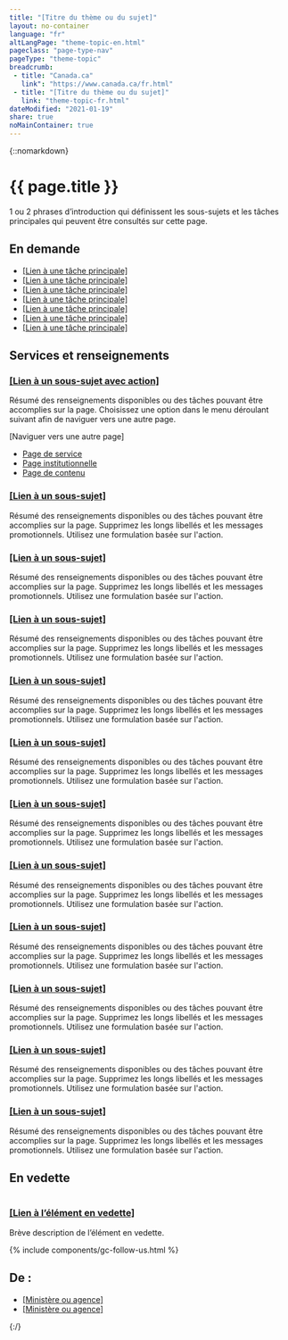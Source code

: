 ```yaml
---
title: "[Titre du thème ou du sujet]"
layout: no-container
language: "fr"
altLangPage: "theme-topic-en.html"
pageclass: "page-type-nav"
pageType: "theme-topic"
breadcrumb:
 - title: "Canada.ca"
   link": "https://www.canada.ca/fr.html"
 - title: "[Titre du thème ou du sujet]"
   link: "theme-topic-fr.html"
dateModified: "2021-01-19"
share: true
noMainContainer: true
---
```

{::nomarkdown}
<div class="container">
	<div class="row">
		<div class="col-md-6">
			<h1 property="name" id="wb-cont">{{ page.title }}</h1>
			<p>1 ou 2 phrases d’introduction qui définissent les sous-sujets et les tâches principales qui peuvent être consultés sur cette page.</p>
		</div>
		<div class="col-md-6 mrgn-tp-sm hidden-sm hidden-xs provisional gc-topic-bg">
			<div data-bgimg="img/825x200.jpg"></div>
		</div>
	</div>
</div>
<section class="well well-sm provisional gc-most-requested">
	<div class="container">
		<div class="row">
			<div class="col-md-2">
				<h2>En demande</h2>
			</div>
			<div class="col-md-10">
				<ul class="colcount-md-2">
					<li><a href="#">[Lien à une tâche principale]</a></li>
					<li><a href="#">[Lien à une tâche principale]</a></li>
					<li><a href="#">[Lien à une tâche principale]</a></li>
					<li><a href="#">[Lien à une tâche principale]</a></li>
					<li><a href="#">[Lien à une tâche principale]</a></li>
					<li><a href="#">[Lien à une tâche principale]</a></li>
					<li><a href="#">[Lien à une tâche principale]</a></li>
				</ul>
			</div>
		</div>
	</div>
</section>
<div class="container">
	<section class="gc-srvinfo">
		<h2 class="wb-inv">Services et renseignements</h2>
		<div class="row wb-eqht-grd">
			<div class="col-md-4">
				<h3><a href="#">[Lien à un sous-sujet avec action]</a></h3>
				<p>Résumé des renseignements disponibles ou des tâches pouvant être accomplies sur la page. Choisissez une option dans le menu déroulant suivant afin de naviguer vers une autre page.</p>
				<div class="wb-fieldflow" data-wb-fieldflow='{"inline": true, "defaultselectedlabel": false, "i18n": { "btn": "Go"} }'>
					<p>[Naviguer vers une autre page]</p>
					<ul>
						<li><a href="service-fr.html">Page de service</a></li>
						<li><a href="institution-fr.html">Page institutionnelle</a></li>
						<li><a href="content-fr.html">Page de contenu</a></li>
					</ul>
				</div>
			</div>
			<div class="col-md-4">
				<h3><a href="#">[Lien à un sous-sujet]</a></h3>
				<p>Résumé des renseignements disponibles ou des tâches pouvant être accomplies sur la page. Supprimez les longs libellés et les messages promotionnels. Utilisez une formulation basée sur l'action.</p>
			</div>
			<div class="col-md-4">
				<h3><a href="#">[Lien à un sous-sujet]</a></h3>
				<p>Résumé des renseignements disponibles ou des tâches pouvant être accomplies sur la page. Supprimez les longs libellés et les messages promotionnels. Utilisez une formulation basée sur l'action.</p>
			</div>
			<div class="col-md-4">
				<h3><a href="#">[Lien à un sous-sujet]</a></h3>
				<p>Résumé des renseignements disponibles ou des tâches pouvant être accomplies sur la page. Supprimez les longs libellés et les messages promotionnels. Utilisez une formulation basée sur l'action.</p>
			</div>
			<div class="col-md-4">
				<h3><a href="#">[Lien à un sous-sujet]</a></h3>
				<p>Résumé des renseignements disponibles ou des tâches pouvant être accomplies sur la page. Supprimez les longs libellés et les messages promotionnels. Utilisez une formulation basée sur l'action.</p>
			</div>
			<div class="col-md-4">
				<h3><a href="#">[Lien à un sous-sujet]</a></h3>
				<p>Résumé des renseignements disponibles ou des tâches pouvant être accomplies sur la page. Supprimez les longs libellés et les messages promotionnels. Utilisez une formulation basée sur l'action.</p>
			</div>
			<div class="col-md-4">
				<h3><a href="#">[Lien à un sous-sujet]</a></h3>
				<p>Résumé des renseignements disponibles ou des tâches pouvant être accomplies sur la page. Supprimez les longs libellés et les messages promotionnels. Utilisez une formulation basée sur l'action.</p>
			</div>
			<div class="col-md-4">
				<h3><a href="#">[Lien à un sous-sujet]</a></h3>
				<p>Résumé des renseignements disponibles ou des tâches pouvant être accomplies sur la page. Supprimez les longs libellés et les messages promotionnels. Utilisez une formulation basée sur l'action.</p>
			</div>
			<div class="col-md-4">
				<h3><a href="#">[Lien à un sous-sujet]</a></h3>
				<p>Résumé des renseignements disponibles ou des tâches pouvant être accomplies sur la page. Supprimez les longs libellés et les messages promotionnels. Utilisez une formulation basée sur l'action.</p>
			</div>
			<div class="col-md-4">
				<h3><a href="#">[Lien à un sous-sujet]</a></h3>
				<p>Résumé des renseignements disponibles ou des tâches pouvant être accomplies sur la page. Supprimez les longs libellés et les messages promotionnels. Utilisez une formulation basée sur l'action.</p>
			</div>
			<div class="col-md-4">
				<h3><a href="#">[Lien à un sous-sujet]</a></h3>
				<p>Résumé des renseignements disponibles ou des tâches pouvant être accomplies sur la page. Supprimez les longs libellés et les messages promotionnels. Utilisez une formulation basée sur l'action.</p>
			</div>
			<div class="col-md-4">
				<h3><a href="#">[Lien à un sous-sujet]</a></h3>
				<p>Résumé des renseignements disponibles ou des tâches pouvant être accomplies sur la page. Supprimez les longs libellés et les messages promotionnels. Utilisez une formulation basée sur l'action.</p>
			</div>
		</div>
	</section>
	<div class="row mrgn-tp-xl">
		<div class="col-md-8">
			<section class="gc-features">
				<h2 class="wb-inv">En vedette</h2>
				<div class="row">
					<div class="col-md-6">
						<img class="img-responsive thumbnail mrgn-bttm-sm" src="../../components/gc-features/img/feature-360x203.png" alt=""/>
					</div>
					<div class="col-md-6">
						<h3 class="h5"><a class="stretched-link" href="#">[Lien à l’élément en vedette]</a></h3>
						<p>Brève description de l’élément en vedette.</p>
					</div>
				</div>
			</section>
		</div>
		<div class="col-md-4">
			{% include components/gc-follow-us.html %}
		</div>
	</div>
	<section class="provisional gc-contributors">
		<h2>De&nbsp;:</h2>
		<ul>
			<li><a href="#">[Ministère ou agence]</a></li>
			<li><a href="#">[Ministère ou agence]</a></li>
		</ul>
	</section>
</div>
{:/}
